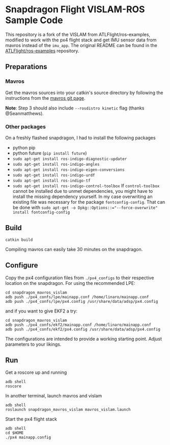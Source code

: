 # Snapdragon Flight VISLAM-ROS Sample Code
This repository is a fork of the VISLAM from ATLFlight/ros-examples, modified to work with the px4 flight stack and get IMU sensor data from mavros instead of the `imu_app`. The original README can be found in the [ATLFlight/ros-examples](https://github.com/ATLFlight/ros-examples/blob/master/README.md) repository.

## Preparations
### Mavros
Get the mavros sources into your catkin's source directory by following the instructions from the [mavros git page](https://github.com/mavlink/mavros/tree/master/mavros#source-installation).

**Note**: Step 3 should also include `--rosdistro kinetic` flag (thanks  @Seanmatthews).

### Other packages
On a freshly flashed snapdragon, I had to install the following packages
* python pip
* python future (`pip install future`)
* `sudo apt-get install ros-indigo-diagnostic-updater`
* `sudo apt-get install ros-indigo-angles`
* `sudo apt-get install ros-indigo-eigen-conversions`
* `sudo apt-get install ros-indigo-urdf`
* `sudo apt-get install ros-indigo-tf`
* `sudo apt-get install ros-indigo-control-toolbox`
  If `control-toolbox` cannot be installed due to unmet dependencies, you might have to install the missing dependency yourself. In my case overwriting an existing file was necessary for the package `fontconfig-config`. That can be done with
  `sudo apt-get -o Dpkg::Options::="--force-overwrite" install fontconfig-config`

## Build
`catkin build`

Compiling mavros can easily take 30 minutes on the snapdragon.


## Configure
Copy the px4 configuration files from `./px4_configs` to their respective location on the snapdragon. For using the recommended LPE:
```
cd snapdragon_mavros_vislam
adb push ./px4_confs/lpe/mainapp.conf /home/linaro/mainapp.conf
adb push ./px4_confs/lpe/px4.config /usr/share/data/adsp/px4.config
```

and if you want to give EKF2 a try:
```
cd snapdragon_mavros_vislam
adb push ./px4_confs/ekf2/mainapp.conf /home/linaro/mainapp.conf
adb push ./px4_confs/ekf2/px4.config /usr/share/data/adsp/px4.config
```

The configurations are intended to provide a working starting point. Adjust parameters to your likings.

## Run
Get a roscore up and running
```
adb shell
roscore
```

In another terminal, launch mavros and vislam
```
adb shell
roslaunch snapdragon_mavros_vislam mavros_vislam.launch
```

Start the px4 flight stack
```
adb shell
cd $HOME
./px4 mainapp.config
```
